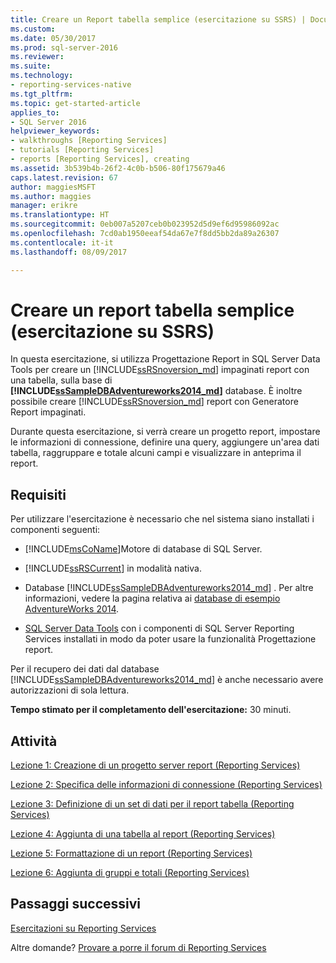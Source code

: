 ```yaml
---
title: Creare un Report tabella semplice (esercitazione su SSRS) | Documenti Microsoft
ms.custom: 
ms.date: 05/30/2017
ms.prod: sql-server-2016
ms.reviewer: 
ms.suite: 
ms.technology:
- reporting-services-native
ms.tgt_pltfrm: 
ms.topic: get-started-article
applies_to:
- SQL Server 2016
helpviewer_keywords:
- walkthroughs [Reporting Services]
- tutorials [Reporting Services]
- reports [Reporting Services], creating
ms.assetid: 3b539b4b-26f2-4c0b-b506-80f175679a46
caps.latest.revision: 67
author: maggiesMSFT
ms.author: maggies
manager: erikre
ms.translationtype: HT
ms.sourcegitcommit: 0eb007a5207ceb0b023952d5d9ef6d95986092ac
ms.openlocfilehash: 7cd0ab1950eeaf54da67e7f8dd5bb2da89a26307
ms.contentlocale: it-it
ms.lasthandoff: 08/09/2017

---
```


# <a name="create-a-basic-table-report-ssrs-tutorial"></a>Creare un report tabella semplice (esercitazione su SSRS)

In questa esercitazione, si utilizza Progettazione Report in SQL Server Data Tools per creare un [!INCLUDE[ssRSnoversion_md](../includes/ssrsnoversion-md.md)] impaginati report con una tabella, sulla base di  **[!INCLUDE[ssSampleDBAdventureworks2014_md](../includes/sssampledbadventureworks2014-md.md)]**  database. È inoltre possibile creare [!INCLUDE[ssRSnoversion_md](../includes/ssrsnoversion-md.md)] report con Generatore Report impaginati. 

Durante questa esercitazione, si verrà creare un progetto report, impostare le informazioni di connessione, definire una query, aggiungere un'area dati tabella, raggruppare e totale alcuni campi e visualizzare in anteprima il report.  
  
## <a name="requirements"></a>Requisiti  
Per utilizzare l'esercitazione è necessario che nel sistema siano installati i componenti seguenti:  
  
-   [!INCLUDE[msCoName](../includes/msconame-md.md)]Motore di database di SQL Server.  
  
-   [!INCLUDE[ssRSCurrent](../includes/ssrscurrent-md.md)] in modalità nativa.  
  
-   Database [!INCLUDE[ssSampleDBAdventureworks2014_md](../includes/sssampledbadventureworks2014-md.md)] .  Per altre informazioni, vedere la pagina relativa ai [database di esempio AdventureWorks 2014](https://msftdbprodsamples.codeplex.com/releases/view/125550).  
  
 -   [SQL Server Data Tools](https://msdn.microsoft.com/library/mt204009.aspx) con i componenti di SQL Server Reporting Services installati in modo da poter usare la funzionalità Progettazione report.    
  
Per il recupero dei dati dal database [!INCLUDE[ssSampleDBAdventureworks2014_md](../includes/sssampledbadventureworks2014-md.md)] è anche necessario avere autorizzazioni di sola lettura.

**Tempo stimato per il completamento dell'esercitazione:** 30 minuti.
  
## <a name="tasks"></a>Attività  
[Lezione 1: Creazione di un progetto server report &#40;Reporting Services&#41;](../reporting-services/lesson-1-creating-a-report-server-project-reporting-services.md)  
  
[Lezione 2: Specifica delle informazioni di connessione &#40;Reporting Services&#41;](../reporting-services/lesson-2-specifying-connection-information-reporting-services.md)  
  
[Lezione 3: Definizione di un set di dati per il report tabella &#40;Reporting Services&#41;](../reporting-services/lesson-3-defining-a-dataset-for-the-table-report-reporting-services.md)  
  
[Lezione 4: Aggiunta di una tabella al report &#40;Reporting Services&#41;](../reporting-services/lesson-4-adding-a-table-to-the-report-reporting-services.md)  
  
[Lezione 5: Formattazione di un report &#40;Reporting Services&#41;](../reporting-services/lesson-5-formatting-a-report-reporting-services.md)  
  
[Lezione 6: Aggiunta di gruppi e totali &#40;Reporting Services&#41;](../reporting-services/lesson-6-adding-grouping-and-totals-reporting-services.md)  

## <a name="next-steps"></a>Passaggi successivi

[Esercitazioni su Reporting Services](../reporting-services/reporting-services-tutorials-ssrs.md)  

Altre domande? [Provare a porre il forum di Reporting Services](http://go.microsoft.com/fwlink/?LinkId=620231)
